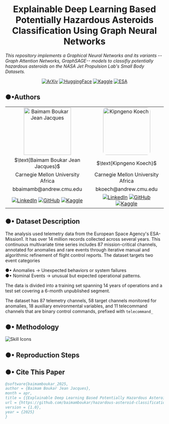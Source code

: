
<center>

# $\text{Explainable Deep Learning Based Potentially Hazardous Asteroids Classification}$  $\text{Using Graph Neural Networks}$

</center>

_This repository implements a Graphical Neural Networks and its variants -- Graph Attention Networks, GraphSAGE-- models to classifiy potentially hazardous asteroids on the NASA Jet Propulsion Lab's Small Body Datasets._

<center>


[![ArXiv](https://img.shields.io/badge/ArXiv-00A1D6?logo=arxiv&logoColor=white)](https://arxiv.org/) [![HuggingFace](https://img.shields.io/badge/HuggingFace-F9AB00?logo=huggingface&logoColor=white)](https://huggingface.co/) [![Kaggle](https://img.shields.io/badge/Kaggle-20BEFF?logo=kaggle&logoColor=white)](https://kaggle.com/) [![ESA](https://img.shields.io/badge/NASA-Data-003087?logo=satellite&logoColor=white)](https://esa.int/)
</center>


<!-- ![image](https://github.com/user-attachments/assets/ba0ce6e2-145e-44f4-9501-f0f70e43ea9d) -->
<!-- ![image](https://github.com/user-attachments/assets/40d0df5a-c678-42b8-af9f-6efe6d194335) -->

## $\text{●•Authors}$

<center>
<table align="center" style="width: 100%; text-align: center;">
  <tr>
    <td align="center"><img src="https://github.com/user-attachments/assets/40d0df5a-c678-42b8-af9f-6efe6d194335" alt="Baimam Boukar Jean Jacques" width="150" height="150"></td>
    <td align="center"><img src="https://github.com/user-attachments/assets/ba0ce6e2-145e-44f4-9501-f0f70e43ea9d" alt="Kipngeno Koech" width="150" height="150" style="border-radius: 10px;"></td>
  </tr>
  <tr>
    <td>$\text{Baimam Boukar Jean Jacques}$</td>
    <td>$\text{Kipngeno Koech}$</td>
  </tr>
  <tr>
    <td>Carnegie Mellon University Africa</td>
    <td>Carnegie Mellon University Africa</td>
  </tr>
  <tr>
    <td>
      <stong>bbaimamb@andrew.cmu.edu</stong>
    </td>
    <td>bkoech@andrew.cmu.edu</td>
  </tr>
  <tr>
    <td>
      <a href="https://linkedin.com/in/baimamboukar"><img src="https://img.shields.io/badge/LinkedIn-0077B5?logo=linkedin&logoColor=white" alt="LinkedIn"></a>
      <a href="https://github.com/baimamboukar"><img src="https://img.shields.io/badge/GitHub-181717?logo=github&logoColor=white" alt="GitHub"></a>
      <a href="https://kaggle.com/baimamboukar"><img src="https://img.shields.io/badge/Kaggle-20BEFF?logo=kaggle&logoColor=white" alt="Kaggle"></a>
    </td>
    <td>
      <a href="https://linkedin.com/in/kipngenokoech"><img src="https://img.shields.io/badge/LinkedIn-0077B5?logo=linkedin&logoColor=white" alt="LinkedIn"></a>
      <a href="https://github.com/kkipngeokoech"><img src="https://img.shields.io/badge/GitHub-181717?logo=github&logoColor=white" alt="GitHub"></a>
      <a href="https://kaggle.com/kipngenokoech"><img src="https://img.shields.io/badge/Kaggle-20BEFF?logo=kaggle&logoColor=white" alt="Kaggle"></a>
    </td>
  </tr>
</table>
</center>

## ●• $\text{Dataset Description}$

The analysis used telemetry data from the European Space Agency's ESA-Mission1. It has over 14 million records collected across several years. This continuous multivariate time series includes 87 mission-critical channels, annotated for anomalies and rare events through iterative manual and algorithmic refinement of flight control reports. The dataset targets two event categories

●• Anomalies $\to$ Unexpected behaviors or system failures <br>
●• Nominal Events $\to$ unusual but expected operational patterns. 

The data is divided into a training set spanning 14 years of operations and a test set covering a 6-month unpublished segment.

The dataset has 87 telemetry channels, 58 target channels monitored for anomalies, 18 auxiliary environmental variables, and 11 telecommand channels that are binary control commands, prefixed with `telecommand_`

## ●• $\text{Methodology}$

<p align="left">
  <a>
    <img src="https://skillicons.dev/icons?i=python,pytorch,sklearn,github,markdown,latex&perline=19" alt="Skill Icons">
  </a>
  
## ●• $\text{Reproduction Steps}$

## ●• $\text{Cite This Paper}$

```bibtex
@software{baimamboukar_2025,
author = {Baimam Boukar Jean Jacques},
month = apr,
title = {{Explainable Deep Learning Based Potentially Hazardous Asteroids Classification Using Graph Neural Networks}},
url = {https://github.com/baimamboukar/hazardous-asteroid-classification},
version = {1.0},
year = {2025}
}
```